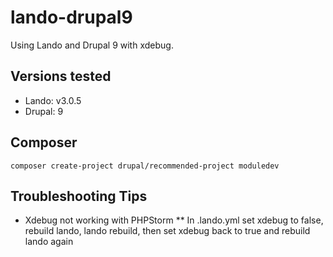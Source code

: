 # lando-drupal9
Using Lando and Drupal 9 with xdebug.

## Versions tested
* Lando: v3.0.5
* Drupal: 9

## Composer

    composer create-project drupal/recommended-project moduledev

## Troubleshooting Tips
* Xdebug not working with PHPStorm
** In .lando.yml set xdebug to false, rebuild lando, lando rebuild, then set xdebug back to true and rebuild lando again
